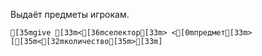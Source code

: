Выдаёт предметы игрокам.
```ansi
[35mgive [33m<[36mселектор[33m> <[0mпредмет[33m> [[35m<[32mколичество[35m>[33m]
```